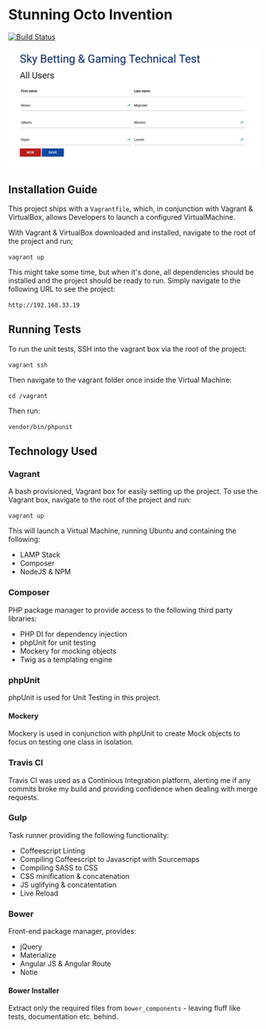 # Stunning Octo Invention

[![Build Status](https://travis-ci.org/dtisgodsson/stunning-octo-invention.svg?branch=master)](https://travis-ci.org/dtisgodsson/stunning-octo-invention)

![Screenshot of project](/screenshot.png?raw=true "What it should look like!")

## Installation Guide

This project ships with a `Vagrantfile`, which, in conjunction with Vagrant & VirtualBox, allows Developers to launch a configured VirtualMachine.

With Vagrant & VirtualBox downloaded and installed, navigate to the root of the project and run;

`vagrant up`

This might take some time, but when it's done, all dependencies should be installed and the project should be ready to run. Simply navigate to the following URL to see the project:

`http://192.168.33.19`

## Running Tests

To run the unit tests, SSH into the vagrant box via the root of the project:

`vagrant ssh`

Then navigate to the vagrant folder once inside the Virtual Machine:

`cd /vagrant`

Then run:

`vendor/bin/phpunit`

## Technology Used

### Vagrant

A bash provisioned, Vagrant box for easily setting up the project. To use the Vagrant box, navigate to the root of the project and run:

`vagrant up`

This will launch a Virtual Machine, running Ubuntu and containing the following:

* LAMP Stack
* Composer
* NodeJS & NPM

### Composer

PHP package manager to provide access to the following third party libraries:

* PHP DI for dependency injection
* phpUnit for unit testing
* Mockery for mocking objects
* Twig as a templating engine

### phpUnit

phpUnit is used for Unit Testing in this project.

#### Mockery

Mockery is used in conjunction with phpUnit to create Mock objects to focus on testing one class in isolation.

### Travis CI

Travis CI was used as a Continious Integration platform, alerting me if any commits broke my build and providing confidence when dealing with merge requests.

### Gulp

Task runner providing the following functionality:

* Coffeescript Linting
* Compiling Coffeescript to Javascript with Sourcemaps
* Compiling SASS to CSS
* CSS minification & concatenation
* JS uglifying & concatentation
* Live Reload

### Bower

Front-end package manager, provides:

* jQuery
* Materialize
* Angular JS & Angular Route
* Notie

#### Bower Installer

Extract only the required files from `bower_components` - leaving fluff like tests, documentation etc. behind.
